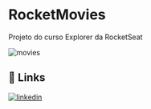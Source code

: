 
# RocketMovies

Projeto do curso Explorer da RocketSeat

![movies](https://github.com/ColellaDev/RocketMovies/assets/91292125/0c398e78-ba26-45ac-a471-81cd6364b3ce)


## 🔗 Links
[![linkedin](https://img.shields.io/badge/linkedin-0A66C2?style=for-the-badge&logo=linkedin&logoColor=white)](https://www.linkedin.com/in/marcos-colella-esteves-952a3866/)
